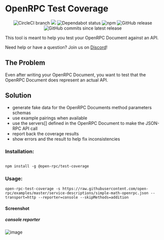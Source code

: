 # OpenRPC Test Coverage
<center>
  <span>
    <img alt="CircleCI branch" src="https://img.shields.io/circleci/project/github/open-rpc/test-coverage/master.svg">
    <img src="https://codecov.io/gh/open-rpc/test-coverage/branch/master/graph/badge.svg" />
    <img alt="Dependabot status" src="https://api.dependabot.com/badges/status?host=github&repo=open-rpc/test-coverage" />
    <img alt="npm" src="https://img.shields.io/npm/dt/@open-rpc/test-coverage.svg" />
    <img alt="GitHub release" src="https://img.shields.io/github/release/open-rpc/test-coverage.svg" />
    <img alt="GitHub commits since latest release" src="https://img.shields.io/github/commits-since/open-rpc/test-coverage/latest.svg" />
  </span>
</center>

This tool is meant to help you test your OpenRPC Document against an API.

Need help or have a question? Join us on [Discord](https://discord.gg/gREUKuF)!

## The Problem
Even after writing your OpenRPC Document, you want to test that the OpenRPC Document does represent an actual API.


## Solution

- generate fake data for the OpenRPC Documents method parameters schemas
- use example pairings when available
- use the servers[] defined in the OpenRPC Document to make the JSON-RPC API call
- report back the coverage results
- show errors and the result to help fix inconsistencies

### Installation:

```

npm install -g @open-rpc/test-coverage

```


### Usage:


```
open-rpc-test-coverage -s https://raw.githubusercontent.com/open-rpc/examples/master/service-descriptions/simple-math-openrpc.json --transport=http --reporter=console --skipMethods=addition
```



#### Screenshot

##### console reporter

![image](https://user-images.githubusercontent.com/364566/56318521-3e103300-6114-11e9-85cd-f35eb7b42a0e.png)

